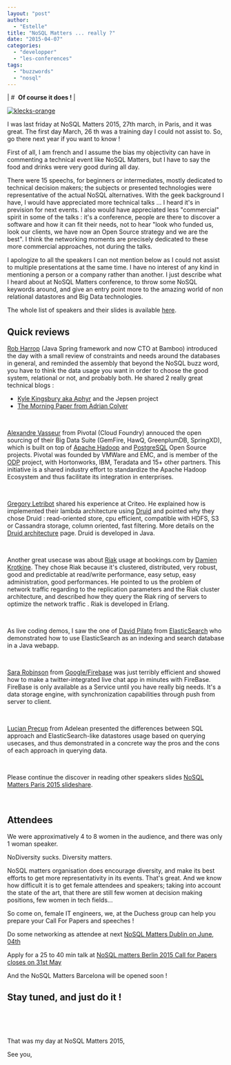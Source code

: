 ```yaml
---
layout: "post"
author: 
  - "Estelle"
title: "NoSQL Matters ... really ?"
date: "2015-04-07"
categories: 
  - "developper"
  - "les-conferences"
tags: 
  - "buzzwords"
  - "nosql"
---
```


| #  **Of course it does !** |

[![klecks-orange](/assets/2015/04/2015-04-07-nosql-matters-really/klecks-orange.png)](http://www.duchess-france.org/wp-content/uploads/2015/04/klecks-orange.png)

I was last friday at NoSQL Matters 2015, 27th march, in Paris, and it was great. The first day March, 26 th was a training day I could not assist to. So, go there next year if you want to know !

First of all, I am french and I assume the bias my objectivity can have in commenting a technical event like NoSQL Matters, but I have to say the food and drinks were very good during all day.

There were 15 speechs, for beginners or intermediates, mostly dedicated to technical decision makers; the subjects or presented technologies were representative of the actual NoSQL alternatives. With the geek background I have, I would have appreciated more technical talks ... I heard it's in prevision for next events. I also would have appreciated less "commercial" spirit in some of the talks : it's a conference, people are there to discover a software and how it can fit their needs, not to hear "look who funded us, look our clients, we have now an Open Source strategy and we are the best". I think the networking moments are precisely dedicated to these more commercial approaches, not during the talks.

I apologize to all the speakers I can not mention below as I could not assist to multiple presentations at the same time. I have no interest of any kind in mentioning a person or a company rather than another. I just describe what I heard about at NoSQL Matters conference, to throw some NoSQL keywords around, and give an entry point more to the amazing world of non relational datastores and Big Data technologies.

The whole list of speakers and their slides is available [here](http://www.slideshare.net/NoSQLmatters/presentations).

## Quick reviews

[Rob Harrop](https://twitter.com/robertharrop "Rob Harrop") (Java Spring framework and now CTO at Bamboo) introduced the day with a small review of constraints and needs around the databases in general, and reminded the assembly that beyond the NoSQL buzz word, you have to think the data usage you want in order to choose the good system, relational or not, and probably both. He shared 2 really great technical blogs :

- [Kyle Kingsbury aka Aphyr](https://aphyr.com/) and the Jepsen project
- [The Morning Paper from Adrian Colyer](http://blog.acolyer.org/)

 

[Alexandre Vasseur](https://www.linkedin.com/pub/alexandre-vasseur/0/33/362 "Alexandre on linkedin") from Pivotal (Cloud Foundry) annouced the open sourcing of their Big Data Suite (GemFire, HawQ, GreenplumDB, SpringXD), which is built on top of [Apache Hadoop](https://hadoop.apache.org/) and [PostgreSQL](http://www.postgresql.org/) Open Source projects. Pivotal was founded by VMWare and EMC, and is member of the [ODP](http://opendataplatform.org/) project, with Hortonworks, IBM, Teradata and 15+ other partners. This initiative is a shared industry effort to standardize the Apache Hadoop Ecosystem and thus facilitate its integration in enterprises.

 

[Gregory Letribot](https://www.linkedin.com/in/gregoryletribot "Gregory on Linkedin") shared his experience at Criteo. He explained how is implemented their lambda architecture using [Druid](http://druid.io) and pointed why they chose Druid : read-oriented store, cpu efficient, compatible with HDFS, S3 or Cassandra storage, column oriented, fast filtering. More details on the [Druid architecture](http://druid.io/docs/0.7.0/Design.html) page. Druid is developed in Java.

 

Another great usecase was about [Riak](http://basho.com/riak/) usage at bookings.com by [Damien Krotkine](https://github.com/dams "Damien on GitHub"). They chose Riak because it's clustered, distributed, very robust, good and predictable at read/write performance, easy setup, easy administration, good performances. He pointed to us the problem of network traffic regarding to the replication parameters and the Riak cluster architecture, and described how they query the Riak ring of servers to optimize the network traffic . Riak is developed in Erlang.

 

As live coding demos, I saw the one of [David Pilato](https://twitter.com/dadoonet "David Pilato") from [ElasticSearch](https://www.elastic.co/products/elasticsearch) who demonstrated how to use ElasticSearch as an indexing and search database in a Java webapp.

 

[Sara Robinson](https://twitter.com/srobtweets "Sara Robinson") from [Google/Firebase](https://www.firebase.com/) was just terribly efficient and showed how to make a twitter-integrated live chat app in minutes with FireBase. FireBase is only available as a Service until you have really big needs. It's a data storage engine, with synchronization capabilities through push from server to client.

 

[Lucian Precup](https://twitter.com/lucianprecup "Lucian Precup") from Adelean presented the differences between SQL approach and ElasticSearch-like datastores usage based on querying usecases, and thus demonstrated in a concrete way the pros and the cons of each approach in querying data.

 

Please continue the discover in reading other speakers slides [NoSQL Matters Paris 2015 slideshare](http://www.slideshare.net/NoSQLmatters/presentations).

 

## Attendees

We were approximatively 4 to 8 women in the audience, and there was only 1 woman speaker.

NoDiversity sucks. Diversity matters.

NoSQL matters organisation does encourage diversity, and make its best efforts to get more representativity in its events. That's great. And we know how difficult it is to get female attendees and speakers; taking into account the state of the art, that there are still few women at decision making positions, few women in tech fields...

So come on, female IT engineers, we, at the Duchess group can help you prepare your Call For Papers and speeches !

Do some networking as attendee at next [NoSQL Matters Dublin on June, 04th](http://2015.nosql-matters.org/dub/)

Apply for a 25 to 40 min talk at [NoSQL matters Berlin 2015 Call for Papers closes on 31st May](http://bit.ly/BER_CfP)

And the NoSQL Matters Barcelona will be opened soon !

## Stay tuned, and just do it !

 

 

That was my day at NoSQL Matters 2015,

See you,
